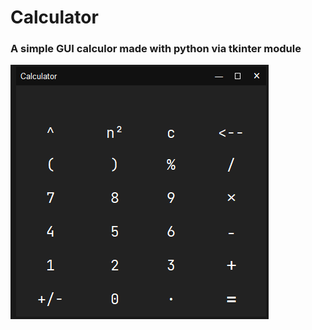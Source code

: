 # Calculator

<h3>A simple GUI calculor made with python via tkinter module</h3>

![Picture of the GUI](https://github.com/vandyleapheng0/Calculator/blob/main/Calculator-tkinter.png)

